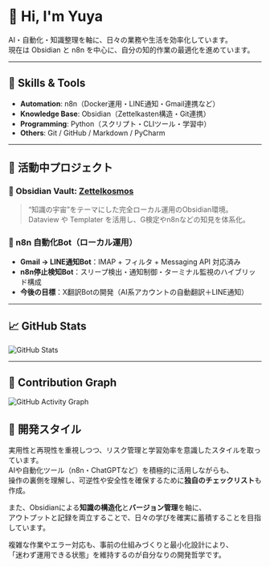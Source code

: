# 👋 Hi, I'm Yuya

AI・自動化・知識整理を軸に、日々の業務や生活を効率化しています。  
現在は Obsidian と n8n を中心に、自分の知的作業の最適化を進めています。

---

## 🔧 Skills & Tools

- **Automation**: n8n（Docker運用・LINE通知・Gmail連携など）
- **Knowledge Base**: Obsidian（Zettelkasten構造・Git連携）
- **Programming**: Python（スクリプト・CLIツール・学習中）
- **Others**: Git / GitHub / Markdown /  PyCharm

---

## 🚧 活動中プロジェクト

### 🧠 Obsidian Vault: [Zettelkosmos](https://github.com/deep-dev-yuya/Zettelkosmos)
> “知識の宇宙”をテーマにした完全ローカル運用のObsidian環境。Dataview や Templater を活用し、G検定やn8nなどの知見を体系化。

### 🤖 n8n 自動化Bot（ローカル運用）
- **Gmail → LINE通知Bot**：IMAP + フィルタ + Messaging API 対応済み  
- **n8n停止検知Bot**：スリープ検出・通知制御・ターミナル監視のハイブリッド構成  
- **今後の目標**：X翻訳Botの開発（AI系アカウントの自動翻訳＋LINE通知）

---

## 📈 GitHub Stats

![GitHub Stats](https://github-readme-stats.vercel.app/api?username=deep-dev-yuya&show_icons=true&theme=default)

---

## 🌱 Contribution Graph

![GitHub Activity Graph](https://github-readme-activity-graph.cyclic.app/graph?username=deep-dev-yuya&theme=github)

## 🧩 開発スタイル

実用性と再現性を重視しつつ、リスク管理と学習効率を意識したスタイルを取っています。  
AIや自動化ツール（n8n・ChatGPTなど）を積極的に活用しながらも、  
操作の裏側を理解し、可逆性や安全性を確保するために**独自のチェックリスト**も作成。  

また、Obsidianによる**知識の構造化**と**バージョン管理**を軸に、  
アウトプットと記録を両立することで、日々の学びを確実に蓄積することを目指しています。  

複雑な作業やエラー対応も、事前の仕組みづくりと最小化設計により、  
「迷わず運用できる状態」を維持するのが自分なりの開発哲学です。
